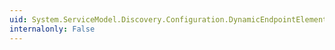 ```yaml
---
uid: System.ServiceModel.Discovery.Configuration.DynamicEndpointElement.DiscoveryClientSettings
internalonly: False
---
```

